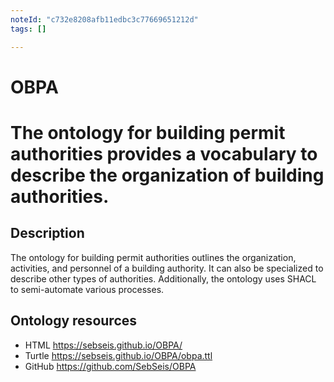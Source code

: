 ```yaml
---
noteId: "c732e8208afb11edbc3c77669651212d"
tags: []

---
```


# OBPA
# The ontology for building permit authorities provides a vocabulary to describe the organization of building authorities.

## Description
The ontology for building permit authorities outlines the organization, activities, and personnel of a building authority. It can also be specialized to describe other types of authorities. Additionally, the ontology uses SHACL to semi-automate various processes.

## Ontology resources
* HTML      https://sebseis.github.io/OBPA/
* Turtle    https://sebseis.github.io/OBPA/obpa.ttl
* GitHub    https://github.com/SebSeis/OBPA